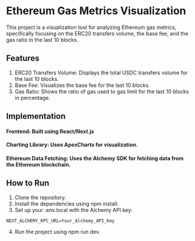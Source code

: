 # Ethereum Gas Metrics Visualization

This project is a visualization tool for analyzing Ethereum gas metrics, specifically focusing on the ERC20 transfers volume, the base fee, and the gas ratio in the last 10 blocks.

## Features

1. ERC20 Transfers Volume: Displays the total USDC transfers volume for the last 10 blocks.
2. Base Fee: Visualizes the base fee for the last 10 blocks.
3. Gas Ratio: Shows the ratio of gas used to gas limit for the last 10 blocks in percentage.

## Implementation

#### Frontend: Built using React/Next.js

#### Charting Library: Uses ApexCharts for visualization.

#### Ethereum Data Fetching: Uses the Alchemy SDK for fetching data from the Ethereum blockchain.

## How to Run

1. Clone the repository.
2. Install the dependencies using npm install.
3. Set up your .env.local with the Alchemy API key:

```
NEXT_ALCHEMY_RPC_URL=Your_Alchemy_API_Key
```

4. Run the project using npm run dev.
